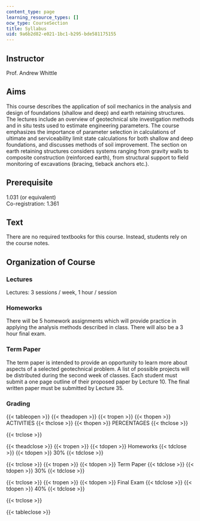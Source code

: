```yaml
---
content_type: page
learning_resource_types: []
ocw_type: CourseSection
title: Syllabus
uid: 9a6b2d82-e021-1bc1-b295-bde581175155
---
```


Instructor
----------

Prof. Andrew Whittle

Aims
----

This course describes the application of soil mechanics in the analysis and design of foundations (shallow and deep) and earth retaining structures. The lectures include an overview of geotechnical site investigation methods and in situ tests used to estimate engineering parameters. The course emphasizes the importance of parameter selection in calculations of ultimate and serviceability limit state calculations for both shallow and deep foundations, and discusses methods of soil improvement. The section on earth retaining structures considers systems ranging from gravity walls to composite construction (reinforced earth), from structural support to field monitoring of excavations (bracing, tieback anchors etc.).

Prerequisite
------------

1.031 (or equivalent)  
Co-registration: 1.361

Text
----

There are no required textbooks for this course. Instead, students rely on the course notes.

Organization of Course
----------------------

### Lectures

Lectures: 3 sessions / week, 1 hour / session

### Homeworks

There will be 5 homework assignments which will provide practice in applying the analysis methods described in class. There will also be a 3 hour final exam.

### Term Paper

The term paper is intended to provide an opportunity to learn more about aspects of a selected geotechnical problem. A list of possible projects will be distributed during the second week of classes. Each student must submit a one page outline of their proposed paper by Lecture 10. The final written paper must be submitted by Lecture 35.

### Grading

{{< tableopen >}}
{{< theadopen >}}
{{< tropen >}}
{{< thopen >}}
ACTIVITIES
{{< thclose >}}
{{< thopen >}}
PERCENTAGES
{{< thclose >}}

{{< trclose >}}

{{< theadclose >}}
{{< tropen >}}
{{< tdopen >}}
Homeworks
{{< tdclose >}}
{{< tdopen >}}
30%
{{< tdclose >}}

{{< trclose >}}
{{< tropen >}}
{{< tdopen >}}
Term Paper
{{< tdclose >}}
{{< tdopen >}}
30%
{{< tdclose >}}

{{< trclose >}}
{{< tropen >}}
{{< tdopen >}}
Final Exam
{{< tdclose >}}
{{< tdopen >}}
40%
{{< tdclose >}}

{{< trclose >}}

{{< tableclose >}}